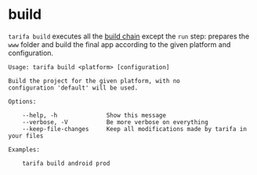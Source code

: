 # build

`tarifa build` executes all the [build chain](../workflow/index.md) except the `run` step: prepares the `www` folder and build the final app according to the given platform and configuration.

```
Usage: tarifa build <platform> [configuration]

Build the project for the given platform, with no
configuration 'default' will be used.

Options:

    --help, -h              Show this message
    --verbose, -V           Be more verbose on everything
    --keep-file-changes     Keep all modifications made by tarifa in your files

Examples:

    tarifa build android prod
```
